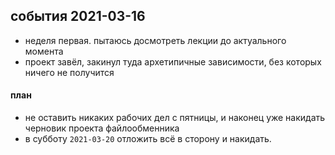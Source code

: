 ## события 2021-03-16
* неделя первая. пытаюсь досмотреть лекции до актуального момента
* проект завёл, закинул туда архетипичные зависимости, без которых ничего не получится

#### план
* не оставить никаких рабочих дел с пятницы, и наконец уже накидать черновик проекта файлообменника
* в субботу `2021-03-20` отложить всё в сторону и накидать. 